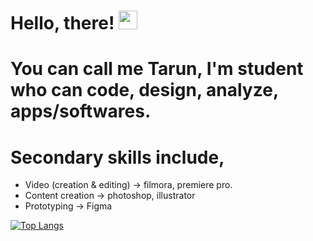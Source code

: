# Hello, there! <img src="https://raw.githubusercontent.com/MartinHeinz/MartinHeinz/master/wave.gif" width="30px">

# You can call me Tarun, I'm student who can code, design, analyze, apps/softwares.

# Secondary skills include, 
 - Video (creation & editing) -> filmora, premiere pro.
 - Content creation -> photoshop, illustrator
 - Prototyping -> Figma


[![Top Langs](https://github-readme-stats.vercel.app/api/top-langs/?username=REDDITARUN&layout=compact&theme=dracula)](https://github.com/REDDITARUN/github-readme-stats)



<!--
**REDDITARUN/REDDITARUN** is a ✨ _special_ ✨ repository because its `README.md` (this file) appears on your GitHub profile.

Here are some ideas to get you started:

- 🔭 I’m currently working on ...
- 🌱 I’m currently learning ...
- 👯 I’m looking to collaborate on ...
- 🤔 I’m looking for help with ...
- 💬 Ask me about ...
- 📫 How to reach me: ...
- 😄 Pronouns: ...
- ⚡ Fun fact: ...
-->

